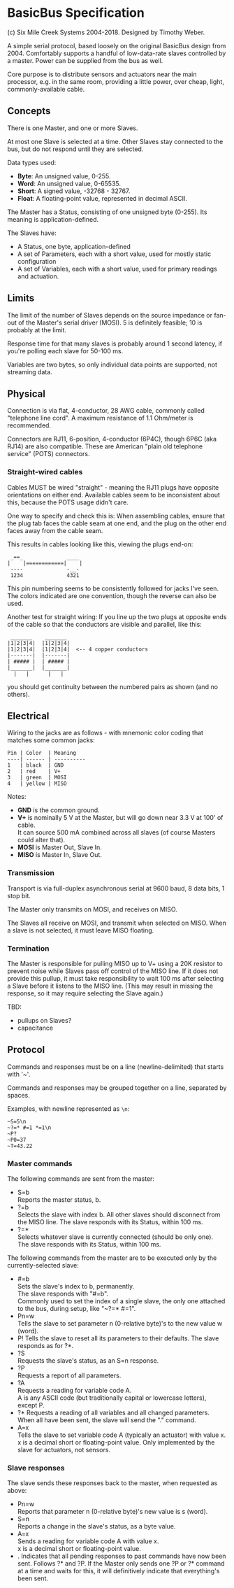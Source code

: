 BasicBus Specification
======================

(c) Six Mile Creek Systems 2004-2018.  Designed by Timothy Weber.

A simple serial protocol, based loosely on the original BasicBus design from 2004.
Comfortably supports a handful of low-data-rate slaves controlled by a master.
Power can be supplied from the bus as well.

Core purpose is to distribute sensors and actuators near the main processor,
e.g. in the same room, providing a little power, over cheap, light, commonly-available cable.

## Concepts

There is one Master, and one or more Slaves.

At most one Slave is selected at a time.  Other Slaves stay connected to the bus,
but do not respond until they are selected.

Data types used:

* **Byte**: An unsigned value, 0-255.
* **Word**: An unsigned value, 0-65535.
* **Short**: A signed value, -32768 - 32767.
* **Float**: A floating-point value, represented in decimal ASCII.

The Master has a Status, consisting of one unsigned byte (0-255).
Its meaning is application-defined.

The Slaves have:

* A Status, one byte, application-defined
* A set of Parameters, each with a short value, used for mostly static configuration
* A set of Variables, each with a short value, used for primary readings and actuation.

## Limits

The limit of the number of Slaves depends on the source impedance or 
fan-out of the Master's serial driver (MOSI).  5 is definitely feasible; 10 is probably
at the limit.

Response time for that many slaves is probably around 1 second latency, if you're polling
each slave for 50-100 ms.

Variables are two bytes, so only individual data points are supported, not streaming data.

## Physical

Connection is via flat, 4-conductor, 28 AWG cable, commonly called "telephone line cord".
A maximum resistance of 1.1 Ohm/meter is recommended.

Connectors are RJ11, 6-position, 4-conductor (6P4C), though 6P6C (aka RJ14) are also compatible. 
These are American "plain old telephone service" (POTS) connectors.

### Straight-wired cables

Cables MUST be wired "straight" - meaning the RJ11 plugs have opposite orientations on either end.
Available cables seem to be inconsistent about this, because the POTS usage didn't care.

One way to specify and check this is: When assembling cables, ensure that the plug tab faces
the cable seam at one end, and the plug on the other end faces away from the cable seam.

This results in cables looking like this, viewing the plugs end-on:
    
     _==_              ____
    |    |============|    |
     ----              -__-
     1234              4321

This pin numbering seems to be consistently followed for jacks I've seen.  
The colors indicated are one convention, though the reverse can also be used.

Another test for straight wiring: If you line up the two plugs at opposite ends of the cable
so that the conductors are visible and parallel, like this:

     _______    _______
    |1|2|3|4|  |1|2|3|4|
    |1|2|3|4|  |1|2|3|4|  <-- 4 copper conductors
    |-------|  |-------|
    | ##### |  | ##### |
    |_______|  |_______|
      |   |      |   |

you should get continuity between the numbered pairs as shown (and no others).

## Electrical

Wiring to the jacks are as follows - with mnemonic color coding that matches some common jacks:

    Pin | Color  | Meaning   
    ----| ------ | ----------
    1   | black  | GND
    2   | red    | V+
    3   | green  | MOSI
    4   | yellow | MISO

Notes:

* **GND** is the common ground.
* **V+** is nominally 5 V at the Master, but will go down near 3.3 V at 100' of cable.  
    It can source 500 mA combined across all slaves (of course Masters could alter that).
* **MOSI** is Master Out, Slave In.
* **MISO** is Master In, Slave Out.

### Transmission

Transport is via full-duplex asynchronous serial at 9600 baud, 8 data bits, 1 stop bit.

The Master only transmits on MOSI, and receives on MISO.

The Slaves all receive on MOSI, and transmit when selected on MISO.  When a slave is not selected,
it must leave MISO floating.

### Termination

The Master is responsible for pulling MISO up to V+ using a
20K resistor to prevent noise while Slaves pass off control of the
MISO line. If it does not provide this pullup, it must take
responsibility to wait 100 ms after selecting a Slave before it
listens to the MISO line.  (This may result in missing the response, so it may
require selecting the Slave again.)

TBD: 
* pullups on Slaves?
* capacitance

## Protocol

Commands and responses must be on a line (newline-delimited) that starts with '~'.

Commands and responses may be grouped together on a line, separated by spaces.

Examples, with newline represented as `\n`:

    ~S=5\n
    ~?=* #=1 *=1\n
    ~P?
    ~P0=37
    ~T=43.22

### Master commands

The following commands are sent from the master:

* S=b  
    Reports the master status, b.
* ?=b  
    Selects the slave with index b.  All other slaves should disconnect from the MISO line.
    The slave responds with its Status, within 100 ms.
* ?=*  
    Selects whatever slave is currently connected (should be only one).  
    The slave responds with its Status, within 100 ms.

The following commands from the master are to be executed only by the currently-selected slave:

* #=b  
    Sets the slave's index to b, permanently.  
    The slave responds with "#=b".  
    Commonly used to set the index of a single slave, the only one attached to the bus,
    during setup, like "~?=* #=1".
* Pn=w  
    Tells the slave to set parameter n (0-relative byte)'s to the new value w (word).
* P!
    Tells the slave to reset all its parameters to their defaults.
    The slave responds as for ?*.
* ?S  
    Requests the slave's status, as an S=n response.
* ?P  
    Requests a report of all parameters.
* ?A  
    Requests a reading for variable code A.  
    A is any ASCII code (but traditionally capital or lowercase letters), except P.
* ?*
    Requests a reading of all variables and all changed parameters.
    When all have been sent, the slave will send the "." command.
* A=x  
    Tells the slave to set variable code A (typically an actuator) with value x.  
    x is a decimal short or floating-point value.
    Only implemented by the slave for actuators, not sensors.

### Slave responses

The slave sends these responses back to the master, when requested as above:

* Pn=w  
    Reports that parameter n (0-relative byte)'s new value is s (word).
* S=n  
    Reports a change in the slave's status, as a byte value.
* A=x  
    Sends a reading for variable code A with value x.  
    x is a decimal short or floating-point value.
* .
    Indicates that all pending responses to past commands have now been sent.
    Follows ?* and ?P.
    If the Master only sends one ?P or ?* command at a time and waits for this,
    it will definitively indicate that everything's been sent.
